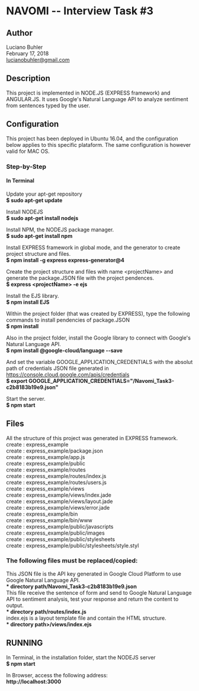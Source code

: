 # NAVOMI -- Interview Task #3

## Author

Luciano Buhler  
February 17, 2018  
lucianobuhler@gmail.com  

## Description

This project is implemented in NODE.JS (EXPRESS framework) and ANGULAR.JS. It uses
Google's Natural Language API to analyze sentiment from sentences typed by the user.  

## Configuration
This project has been deployed in Ubuntu 16.04, and the configuration below applies to this specific plataform. The same configuration is however valid for MAC OS.  
  
  ### Step-by-Step
  
#### In Terminal  

Update your apt-get repository  
<b>$ sudo apt-get update</b>  
  
Install NODEJS  
<b>$ sudo apt-get install nodejs</b>  
  
Install NPM, the NODEJS package manager.  
<b>$ sudo apt-get install npm</b>  
  
Install EXPRESS framework in global mode, and the generator to create project structure and files.  
<b>$ npm install -g express express-generator@4</b>  
    
Create the project structure and files with name \<projectName\> and generate the package.JSON file with the project pendences.  
<b>$ express \<projectName\> -e ejs</b>  
  
Install the EJS library.  
<b>$ npm install EJS</b>  
  
Within the project folder (that was created by EXPRESS), type the following commands to install pendencies of package.JSON  
<b>$ npm install</b>  
  
Also in the project folder, install the Google library to connect with Google's Natural Language API.  
<b>$ npm install @google-cloud/language --save</b>  
  
And set the variable GOOGLE_APPLICATION_CREDENTIALS with the absolut path of credentials JSON file generated in https://console.cloud.google.com/apis/credentials  
<b>$ export GOOGLE_APPLICATION_CREDENTIALS="<directory path>/Navomi_Task3-c2b8183b19e9.json"</b>  
  
Start the server.  
<b>$ npm start</b>  
  
  
  
## Files  
All the structure of this project was generated in EXPRESS framework.  
create : express_example  
create : express_example/package.json  
create : express_example/app.js  
create : express_example/public  
create : express_example/routes  
create : express_example/routes/index.js  
create : express_example/routes/users.js  
create : express_example/views  
create : express_example/views/index.jade  
create : express_example/views/layout.jade  
create : express_example/views/error.jade  
create : express_example/bin  
create : express_example/bin/www  
create : express_example/public/javascripts  
create : express_example/public/images  
create : express_example/public/stylesheets  
create : express_example/public/stylesheets/style.styl  
  
  
### The following files must be replaced/copied:  
This JSON file is the API key generated in Google Cloud Platform to use Google Natural Language API.  
<b>* __directory path__/Navomi_Task3-c2b8183b19e9.json</b>  
This file receive the sentence of form and send to Google Natural Language API to sentiment analysis, test your response and return the content to output.  
<b>* __directory path__/routes/index.js</b>  
index.ejs is a layout template file and contain the HTML structure.  
<b>* __directory path__>/views/index.ejs</b>  
  
  
## RUNNING  
  
In Terminal, in the installation folder, start the NODEJS server  
<b>$ npm start</b>  
  
In Browser, access the following address:  
<b>http://localhost:3000</b>  
  

